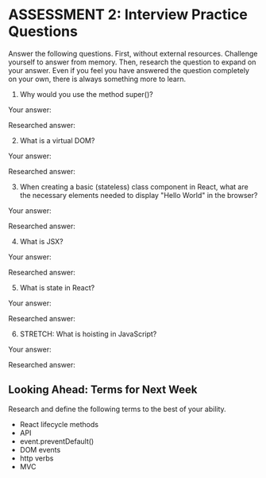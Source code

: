 # ASSESSMENT 2: Interview Practice Questions

Answer the following questions. First, without external resources. Challenge yourself to answer from memory. Then, research the question to expand on your answer. Even if you feel you have answered the question completely on your own, there is always something more to learn.

1. Why would you use the method super()?

  Your answer:

  Researched answer:



2. What is a virtual DOM?

  Your answer:

  Researched answer:



3. When creating a basic (stateless) class component in React, what are the necessary elements needed to display "Hello World" in the browser?

  Your answer:

  Researched answer:



4. What is JSX?

  Your answer:

  Researched answer:



5. What is state in React?

  Your answer:

  Researched answer:



6. STRETCH: What is hoisting in JavaScript?

  Your answer:

  Researched answer:



## Looking Ahead: Terms for Next Week

Research and define the following terms to the best of your ability.

- React lifecycle methods
- API
- event.preventDefault()
- DOM events
- http verbs
- MVC
